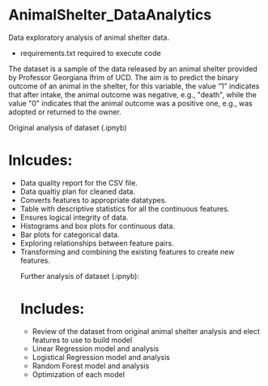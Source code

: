 # AnimalShelter_DataAnalytics
Data exploratory analysis of animal shelter data.
* requirements.txt required to execute code

The dataset is a sample of the data released by an animal shelter provided by Professor Georgiana Ifrim of UCD. The aim is to predict the binary outcome of an animal in the shelter, for this variable, the value “1” indicates that after intake, the animal outcome was negative, e.g., "death", while the value "0" indicates that the animal outcome was a positive one, e.g., was adopted or returned to the owner. 

Original analysis of dataset (.ipnyb)

# Inlcudes:
<ul>
  <li>
Data quality report for the CSV file.
  </li>
  <li>
Data qualtiy plan for cleaned data.
      </li>
  <li>
Converts features to appropriate datatypes.
      </li>
  <li>
Table with descriptive statistics for all the continuous features.
      </li>
  <li>
Ensures logical integrity of data.
      </li>
  <li>
Histograms and box plots for continuous data.
      </li>
  <li>
Bar plots for categorical data.
      </li>
  <li>
Exploring relationships between feature pairs.
      </li>
  <li>
Transforming and combining the existing features to create new features.
      </li>


Further analysis of dataset (.ipnyb):

# Includes:
<ul>
  <li>
Review of the dataset from original animal shelter analysis and elect features to use to build model
          </li>
  <li>
Linear Regression model and analysis
      </li>
  <li>
Logistical Regression model and analysis
          </li>
  <li>
Random Forest model and analysis
          </li>
  <li>
Optimization of each model
          </li>
  </ul>
